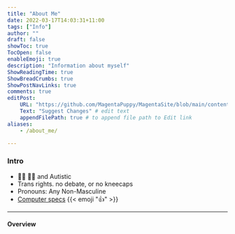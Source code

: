 ```yaml
---
title: "About Me"
date: 2022-03-17T14:03:31+11:00
tags: ["Info"]
author: ""
draft: false
showToc: true
TocOpen: false
enableEmoji: true
description: "Information about myself"
ShowReadingTime: true
ShowBreadCrumbs: true
ShowPostNavLinks: true
comments: true
editPost:
    URL: "https://github.com/MagentaPuppy/MagentaSite/blob/main/content"
    Text: "Suggest Changes" # edit text
    appendFilePath: true # to append file path to Edit link
aliases:
    - /about_me/

---
```


### Intro

- 🏳️‍⚧️ 🏳️‍🌈 and Autistic
- Trans rights. no debate, or no kneecaps
- Pronouns: Any Non-Masculine
- [Computer specs](https://magentapuppy.me/specs) {{< emoji ":thumbsup:" >}}

---
#### Overview
